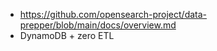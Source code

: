 
- https://github.com/opensearch-project/data-prepper/blob/main/docs/overview.md
- DynamoDB + zero ETL